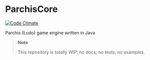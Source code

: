 # ParchisCore

[![Code Climate](https://codeclimate.com/github/romanzaycev/parchis-core/badges/gpa.svg)](https://codeclimate.com/github/romanzaycev/parchis-core)

Parchis (Ludo) game engine written in Java

> **Note**
>
> This repository is totally WIP: no docs, no tests, no examples.
